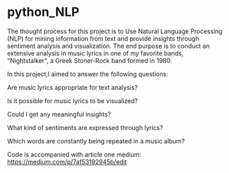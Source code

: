 # python_NLP

The thought process for this project is to Use Natural Language Processing (NLP) for mining information from text and provide insights through sentiment analysis and visualization.
The end purpose is to conduct an extensive analysis in music lyrics in one of my favorite bands, "Nightstalker", a Greek Stoner-Rock band formed in 1980.

In this project,I aimed to answer the following questions:

Are music lyrics appropriate for text analysis?

Is it possible for music lyrics to be visualized?

Could I get any meaningful insights?

What kind of sentiments are expressed through lyrics?

Which words are constantly being repeated in a music album?


Code is accompanied with article one medium:
https://medium.com/p/7af53192945b/edit

